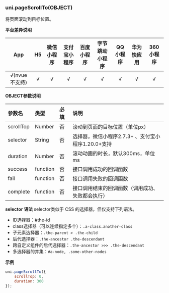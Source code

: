 ### uni.pageScrollTo(OBJECT)

将页面滚动到目标位置。



**平台差异说明**

|App|H5|微信小程序|支付宝小程序|百度小程序|字节跳动小程序|QQ小程序|华为快应用|360小程序|
|:-:|:-:|:-:|:-:|:-:|:-:|:-:|:-:|:-:|
|√(nvue不支持)|√|√|√|√|√|√|√|√|





**OBJECT参数说明**

|参数名		|类型			|必填	|说明																							|
|:-				|:-				|:-		|:-																								|
|scrollTop|Number		|否		|滚动到页面的目标位置（单位px）										|
|selector	|String		|否		|选择器，微信小程序2.7.3+ 、支付宝小程序1.20.0+支持		|
|duration	|Number		|否		|滚动动画的时长，默认300ms，单位 ms								|
|success	|function	|否		|接口调用成功的回调函数														|
|fail			|function	|否		|接口调用失败的回调函数														|
|complete	|function	|否		|接口调用结束的回调函数（调用成功、失败都会执行）	|

**selector 语法**
selector类似于 CSS 的选择器，但仅支持下列语法。

- ID选择器：#the-id
- class选择器（可以连续指定多个）：`.a-class.another-class`
- 子元素选择器：`.the-parent > .the-child`
- 后代选择器：`.the-ancestor .the-descendant`
- 跨自定义组件的后代选择器：`.the-ancestor >>> .the-descendant`
- 多选择器的并集：`#a-node, .some-other-nodes`

**示例**

```javascript
uni.pageScrollTo({
	scrollTop: 0,
	duration: 300
});
```

